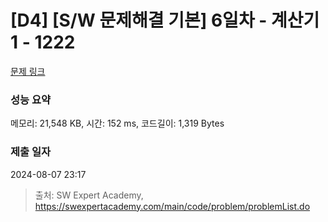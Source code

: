 # [D4] [S/W 문제해결 기본] 6일차 - 계산기1 - 1222 

[문제 링크](https://swexpertacademy.com/main/code/problem/problemDetail.do?contestProbId=AV14mbSaAEwCFAYD) 

### 성능 요약

메모리: 21,548 KB, 시간: 152 ms, 코드길이: 1,319 Bytes

### 제출 일자

2024-08-07 23:17



> 출처: SW Expert Academy, https://swexpertacademy.com/main/code/problem/problemList.do